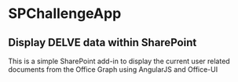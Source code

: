 # SPChallengeApp

## Display DELVE data within SharePoint

This is a simple SharePoint add-in to display the current user related documents from the Office Graph using AngularJS and Office-UI



